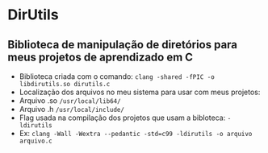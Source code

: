 # DirUtils
## Biblioteca de manipulação de diretórios para meus projetos de aprendizado em C

* Biblioteca criada com o comando: `clang -shared -fPIC -o libdirutils.so dirutils.c`
* Localização dos arquivos no meu sistema para usar com meus projetos:
* Arquivo .so `/usr/local/lib64/`
* Arquivo .h `/usr/local/include/`
* Flag usada na compilação dos projetos que usam a bibloteca: `-ldirutils`
* Ex: `clang -Wall -Wextra --pedantic -std=c99 -ldirutils -o arquivo arquivo.c`
